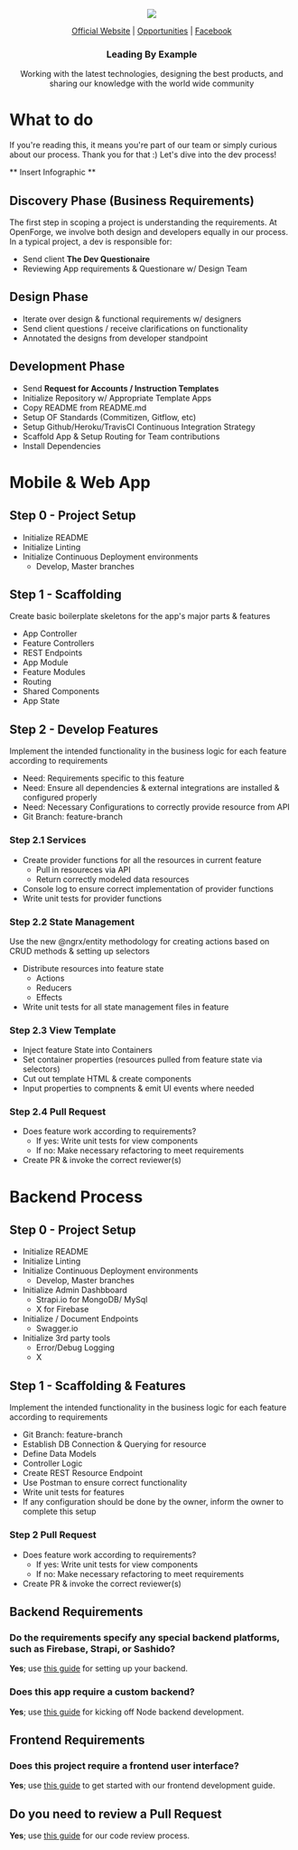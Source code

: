 <p align="center">
  <img src="https://github.com/openforge/main-website/blob/master/src/assets/logo-openforge.png?raw=true"/>
</p>
<p align="center">
  <a href="http://www.openforge.io/">Official Website</a> |
  <a href="http://www.openforge.io/opportunities">Opportunities</a> |
  <a href="https://www.facebook.com/OpenForgeUS/">Facebook</a>
</p>

<h3 align="center">
  Leading By Example
</h3>

<p align="center">
  Working with the latest technologies, designing the best products, and sharing our knowledge with the world wide community
</p>

# What to do

If you're reading this, it means you're part of our team or simply curious about our process.  Thank you for that :)  Let's dive into the dev process!

** Insert Infographic **

## Discovery Phase (Business Requirements)

The first step in scoping a project is understanding the requirements.   At OpenForge, we involve both design and developers equally in our process.  In a typical project, a dev is responsible for:

- Send client **The Dev Questionaire**
- Reviewing App requirements & Questionare w/ Design Team


## Design Phase

- Iterate over design & functional requirements w/ designers 
- Send client questions / receive clarifications on functionality
- Annotated the designs from developer standpoint

## Development Phase

- Send **Request for Accounts / Instruction Templates**
- Initialize Repository w/ Appropriate Template Apps
- Copy README from README.md
- Setup OF Standards (Commitizen, Gitflow, etc)
- Setup Github/Heroku/TravisCI Continuous Integration Strategy
- Scaffold App & Setup Routing for Team contributions
- Install Dependencies

# Mobile & Web App

## Step 0 - Project Setup
- Initialize README
- Initialize Linting
- Initialize Continuous Deployment environments 
  - Develop, Master branches


## Step 1 - Scaffolding

Create basic boilerplate skeletons for the app's major parts & features
- App Controller
- Feature Controllers
- REST Endpoints
- App Module
- Feature Modules
- Routing
- Shared Components
- App State

## Step 2 - Develop Features
Implement the intended functionality in the business logic for each feature according to requirements
- Need: Requirements specific to this feature
- Need: Ensure all dependencies & external integrations are installed & configured properly
- Need: Necessary Configurations to correctly provide resource from API
- Git Branch: feature-branch

### Step 2.1 Services
- Create provider functions for all the resources in current feature
    - Pull in resoureces via API
    - Return correctly modeled data resources
- Console log to ensure correct implementation of provider functions
- Write unit tests for provider functions

### Step 2.2 State Management
Use the new @ngrx/entity methodology for creating actions based on CRUD methods & setting up selectors
- Distribute resources into feature state
    - Actions
    - Reducers
    - Effects
- Write unit tests for all state management files in feature

### Step 2.3 View Template
- Inject feature State into Containers
- Set container properties (resources pulled from feature state via selectors)
- Cut out template HTML & create components
- Input properties to compnents & emit UI events where needed

### Step 2.4  Pull Request
- Does feature work according to requirements?
    - If yes: Write unit tests for view components
    - If no: Make necessary refactoring to meet requirements
- Create PR & invoke the correct reviewer(s)


# Backend Process

## Step 0 - Project Setup
- Initialize README
- Initialize Linting
- Initialize Continuous Deployment environments 
  - Develop, Master branches
- Initialize Admin Dashbboard
  - Strapi.io for MongoDB/ MySql
  - X for Firebase
- Initialize / Document Endpoints
  - Swagger.io
- Initialize 3rd party tools
  - Error/Debug Logging
  - X


## Step 1 - Scaffolding & Features
Implement the intended functionality in the business logic for each feature according to requirements
- Git Branch: feature-branch
- Establish DB Connection & Querying for resource
- Define Data Models
- Controller Logic
- Create REST Resource Endpoint
- Use Postman to ensure correct functionality
- Write unit tests for features
- If any configuration should be done by the owner, inform the owner to complete this setup

### Step 2  Pull Request
- Does feature work according to requirements?
    - If yes: Write unit tests for view components
    - If no: Make necessary refactoring to meet requirements
- Create PR & invoke the correct reviewer(s)




## Backend Requirements

### Do the requirements specify any special backend platforms, such as Firebase, Strapi, or Sashido?
**Yes**; use [this guide](./dev-process/backend/platforms/README.md) for setting up your backend.

### Does this app require a custom backend?
**Yes**; use [this guide](./dev-process/backend/node-backend/README.md) for kicking off Node backend development.

## Frontend Requirements

### Does this project require a frontend user interface?
**Yes**; use [this guide](./dev-process/frontend/README.md) to get started with our frontend development guide.

## Do you need to review a Pull Request
**Yes**; use [this guide](./code-review/README.md) for our code review process.
